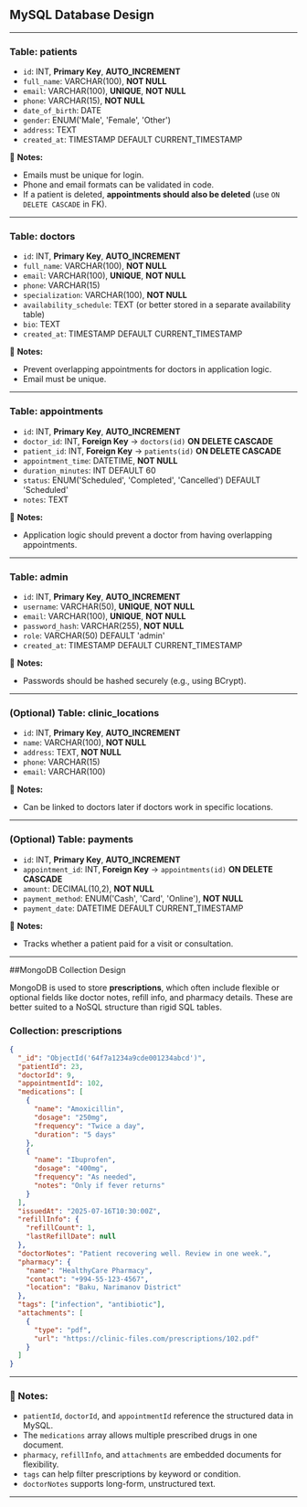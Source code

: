 ## MySQL Database Design

---

### **Table: patients**

* `id`: INT, **Primary Key**, **AUTO\_INCREMENT**
* `full_name`: VARCHAR(100), **NOT NULL**
* `email`: VARCHAR(100), **UNIQUE**, **NOT NULL**
* `phone`: VARCHAR(15), **NOT NULL**
* `date_of_birth`: DATE
* `gender`: ENUM('Male', 'Female', 'Other')
* `address`: TEXT
* `created_at`: TIMESTAMP DEFAULT CURRENT\_TIMESTAMP

📝 **Notes:**

* Emails must be unique for login.
* Phone and email formats can be validated in code.
* If a patient is deleted, **appointments should also be deleted** (use `ON DELETE CASCADE` in FK).

---

### **Table: doctors**

* `id`: INT, **Primary Key**, **AUTO\_INCREMENT**
* `full_name`: VARCHAR(100), **NOT NULL**
* `email`: VARCHAR(100), **UNIQUE**, **NOT NULL**
* `phone`: VARCHAR(15)
* `specialization`: VARCHAR(100), **NOT NULL**
* `availability_schedule`: TEXT (or better stored in a separate availability table)
* `bio`: TEXT
* `created_at`: TIMESTAMP DEFAULT CURRENT\_TIMESTAMP

📝 **Notes:**

* Prevent overlapping appointments for doctors in application logic.
* Email must be unique.

---

### **Table: appointments**

* `id`: INT, **Primary Key**, **AUTO\_INCREMENT**
* `doctor_id`: INT, **Foreign Key** → `doctors(id)` **ON DELETE CASCADE**
* `patient_id`: INT, **Foreign Key** → `patients(id)` **ON DELETE CASCADE**
* `appointment_time`: DATETIME, **NOT NULL**
* `duration_minutes`: INT DEFAULT 60
* `status`: ENUM('Scheduled', 'Completed', 'Cancelled') DEFAULT 'Scheduled'
* `notes`: TEXT

📝 **Notes:**

* Application logic should prevent a doctor from having overlapping appointments.

---

### **Table: admin**

* `id`: INT, **Primary Key**, **AUTO\_INCREMENT**
* `username`: VARCHAR(50), **UNIQUE**, **NOT NULL**
* `email`: VARCHAR(100), **UNIQUE**, **NOT NULL**
* `password_hash`: VARCHAR(255), **NOT NULL**
* `role`: VARCHAR(50) DEFAULT 'admin'
* `created_at`: TIMESTAMP DEFAULT CURRENT\_TIMESTAMP

📝 **Notes:**

* Passwords should be hashed securely (e.g., using BCrypt).

---

### (Optional) **Table: clinic\_locations**

* `id`: INT, **Primary Key**, **AUTO\_INCREMENT**
* `name`: VARCHAR(100), **NOT NULL**
* `address`: TEXT, **NOT NULL**
* `phone`: VARCHAR(15)
* `email`: VARCHAR(100)

📝 **Notes:**

* Can be linked to doctors later if doctors work in specific locations.

---

### (Optional) **Table: payments**

* `id`: INT, **Primary Key**, **AUTO\_INCREMENT**
* `appointment_id`: INT, **Foreign Key** → `appointments(id)` **ON DELETE CASCADE**
* `amount`: DECIMAL(10,2), **NOT NULL**
* `payment_method`: ENUM('Cash', 'Card', 'Online'), **NOT NULL**
* `payment_date`: DATETIME DEFAULT CURRENT\_TIMESTAMP

📝 **Notes:**

* Tracks whether a patient paid for a visit or consultation.

---

##MongoDB Collection Design

MongoDB is used to store **prescriptions**, which often include flexible or optional fields like doctor notes, refill info, and pharmacy details. These are better suited to a NoSQL structure than rigid SQL tables.

### **Collection: prescriptions**

```json
{
  "_id": "ObjectId('64f7a1234a9cde001234abcd')",
  "patientId": 23,
  "doctorId": 9,
  "appointmentId": 102,
  "medications": [
    {
      "name": "Amoxicillin",
      "dosage": "250mg",
      "frequency": "Twice a day",
      "duration": "5 days"
    },
    {
      "name": "Ibuprofen",
      "dosage": "400mg",
      "frequency": "As needed",
      "notes": "Only if fever returns"
    }
  ],
  "issuedAt": "2025-07-16T10:30:00Z",
  "refillInfo": {
    "refillCount": 1,
    "lastRefillDate": null
  },
  "doctorNotes": "Patient recovering well. Review in one week.",
  "pharmacy": {
    "name": "HealthyCare Pharmacy",
    "contact": "+994-55-123-4567",
    "location": "Baku, Narimanov District"
  },
  "tags": ["infection", "antibiotic"],
  "attachments": [
    {
      "type": "pdf",
      "url": "https://clinic-files.com/prescriptions/102.pdf"
    }
  ]
}
```

---

### 📝 Notes:

* `patientId`, `doctorId`, and `appointmentId` reference the structured data in MySQL.
* The `medications` array allows multiple prescribed drugs in one document.
* `pharmacy`, `refillInfo`, and `attachments` are embedded documents for flexibility.
* `tags` can help filter prescriptions by keyword or condition.
* `doctorNotes` supports long-form, unstructured text.

---
